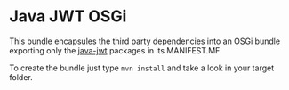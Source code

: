 # Java JWT OSGi #

This bundle encapsules the third party dependencies into an OSGi bundle exporting only the [java-jwt](https://github.com/auth0/java-jwt) packages in its MANIFEST.MF

To create the bundle just type ``mvn install`` and take a look in your target folder.
